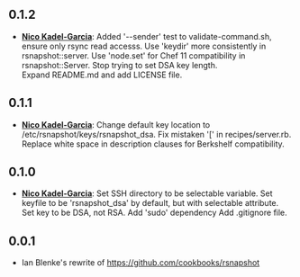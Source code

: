 ## 0.1.2
* [**Nico Kadel-Garcia**](https://github.com/nkadel-skyhook):
  Added '--sender' test to validate-command.sh, ensure only rsync read accesss.
  Use 'keydir' more consistently in rsnapshot::server.
  Use 'node.set' for Chef 11 compatibility in rsnapshot::Server.
  Stop trying to set DSA key length.  
  Expand README.md and add LICENSE file.


## 0.1.1

* [**Nico Kadel-Garcia**](https://github.com/nkadel-skyhook):
  Change default key location to /etc/rsnapshot/keys/rsnapshot_dsa.
  Fix mistaken '[' in recipes/server.rb.
  Replace white space in description clauses for Berkshelf compatibility.

## 0.1.0

* [**Nico Kadel-Garcia**](https://github.com/nkadel-skyhook):
  Set SSH directory to be selectable variable.
  Set keyfile to be 'rsnapshot_dsa' by default, but with selectable attribute.
  Set key to be DSA, not RSA.
  Add 'sudo' dependency
  Add .gitignore file.

## 0.0.1
* Ian Blenke's rewrite of https://github.com/cookbooks/rsnapshot

